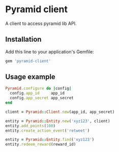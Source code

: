 # Pyramid client

A client to access pyramid lib API.

## Installation

Add this line to your application's Gemfile:

```ruby
gem 'pyramid-client'
```

## Usage example

```ruby
Pyramid.configure do |config|
  config.app_id     app_id
  config.app_secret app_secret
end

client = Pyramid::Client.new(app_id, app_secret)

entity = Pyramid::Entity.new('xyz123', client)
entity.add_points(100)
entity.create_action_event('retweet')

entity = Pyramid::Entity.find('xyz123')
entity.redeem_reward(reward_id)
```
